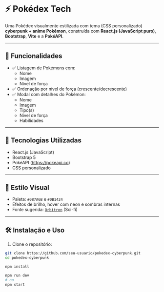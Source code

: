 # ⚡ Pokédex Tech

Uma Pokédex visualmente estilizada com tema (CSS personalizado) **cyberpunk + anime Pokémon**, construída com **React.js (JavaScript puro)**, **Bootstrap**, **Vite** e a **PokéAPI**.

---

## 🚀 Funcionalidades

- ✅ Listagem de Pokémons com:
  - Nome
  - Imagem
  - Nível de força
- ✅ Ordenação por nível de força (crescente/decrescente)
- ✅ Modal com detalhes do Pokémon:
  - Nome
  - Imagem
  - Tipo(s)
  - Nível de força
  - Habilidades

---

## 🧩 Tecnologias Utilizadas

- React.js (JavaScript)
- Bootstrap 5
- PokéAPI (https://pokeapi.co)
- CSS personalizado

---

## 🎨 Estilo Visual

- Paleta: `#087A6B` e `#0B1424`
- Efeitos de brilho, hover com neon e sombras internas
- Fonte sugerida: [`Orbitron`](https://fonts.google.com/specimen/Orbitron) (Sci-fi)

---

## 🛠️ Instalação e Uso

1. Clone o repositório:

```bash
git clone https://github.com/seu-usuario/pokedex-cyberpunk.git
cd pokedex-cyberpunk
```

```bash
npm install
```

```bash
npm run dev
# ou
npm start
```
